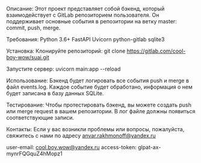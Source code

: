 Описание: Этот проект представляет собой бэкенд, который взаимодействует с GitLab репозиторием пользователя. Он поддерживает основные события в репозитории на ветку master: commit, push, merge.

Требования: Python 3.6+ FastAPI Uvicorn python-gitlab sqlite3

Установка: Клонируйте репозиторий: git clone https://gitlab.com/cool-boy-wow/suai.git

Запустите сервер: uvicorn main:app --reload

Использование: Бэкенд будет логировать все события push и merge в файл events.log. Каждое событие будет обработано, информация о нем будет записана в базу данных SQLite.

Тестирование: Чтобы протестировать бэкенд, вы можете создать push или merge request в вашем репозитории. В лог файле должны появиться соответствующие записи.

Контакты: Если у вас возникли проблемы или вопросы, пожалуйста, свяжитесь с нами по адресу anvar.rakhmonoff@yandex.ru

user-email: cool.boy.wow@yandex.ru
access-token: glpat-ax-mynrFQGquZ4hMopz1